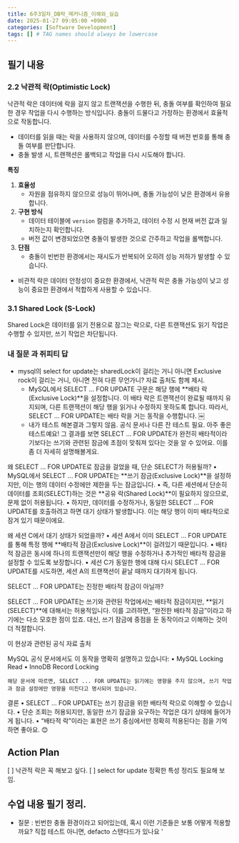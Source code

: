 ```yaml
---
title: 6주3일차_DB락_메커니즘_이해와_실습
date: 2025-01-27 09:05:00 +0900
categories: [Software Development]
tags: [] # TAG names should always be lowercase
---
```


## 필기 내용
### **2.2 낙관적 락(Optimistic Lock)**

낙관적 락은 데이터에 락을 걸지 않고 트랜잭션을 수행한 뒤, 충돌 여부를 확인하여 필요한 경우 작업을 다시 수행하는 방식입니다. 충돌이 드물다고 가정하는 환경에서 효율적으로 작동합니다.

- 데이터를 읽을 때는 락을 사용하지 않으며, 데이터를 수정할 때 버전 번호를 통해 충돌 여부를 판단합니다.
- 충돌 발생 시, 트랜잭션은 롤백되고 작업을 다시 시도해야 합니다.

**특징**

1. **효율성**
    - 자원을 점유하지 않으므로 성능이 뛰어나며, 충돌 가능성이 낮은 환경에서 유용합니다.
2. **구현 방식**
    - 데이터 테이블에 `version` 컬럼을 추가하고, 데이터 수정 시 현재 버전 값과 일치하는지 확인합니다.
    - 버전 값이 변경되었으면 충돌이 발생한 것으로 간주하고 작업을 롤백합니다.
3. **단점**
    - 충돌이 빈번한 환경에서는 재시도가 반복되어 오히려 성능 저하가 발생할 수 있습니다.

* 비관적 락은 데이터 안정성이 중요한 환경에서, 낙관적 락은 충돌 가능성이 낮고 성능이 중요한 환경에서 적합하게 사용할 수 있습니다.

### **3.1 Shared Lock (S-Lock)**

Shared Lock은 데이터를 읽기 전용으로 잠그는 락으로, 다른 트랜잭션도 읽기 작업은 수행할 수 있지만, 쓰기 작업은 차단됩니다.

### 내 질문 과 쥐피티 답
* mysql의 select for update는 sharedLock이 걸리는 거니 아니면 Exclusive rock이 걸리는 거니, 아니면 전혀 다른 무언가니? 자료 출처도 함께 제시.
  * MySQL에서 SELECT ... FOR UPDATE 구문은 해당 행에 **배타 락(Exclusive Lock)**을 설정합니다. 이 배타 락은 트랜잭션이 완료될 때까지 유지되며, 다른 트랜잭션이 해당 행을 읽거나 수정하지 못하도록 합니다. 따라서, SELECT ... FOR UPDATE는 배타 락을 거는 동작을 수행합니다.  ￼
  * 내가 테스트 해본결과 그렇지 않음. 공식 문서나 다른 잔 테스트 필요.
아주 좋은 테스트예요! 그 결과를 보면 SELECT ... FOR UPDATE가 완전히 배타적이라기보다는 쓰기와 관련된 잠금에 초점이 맞춰져 있다는 것을 알 수 있어요. 이를 좀 더 자세히 설명해볼게요.

왜 SELECT ... FOR UPDATE로 잠금을 걸었을 때, 단순 SELECT가 허용될까?
	•	MySQL에서 SELECT ... FOR UPDATE는 **쓰기 잠금(Exclusive Lock)**을 설정하지만, 이는 행의 데이터 수정에만 제한을 두는 잠금입니다.
	•	즉, 다른 세션에서 단순히 데이터를 조회(SELECT)하는 것은 **공유 락(Shared Lock)**이 필요하지 않으므로, 문제 없이 허용됩니다.
	•	하지만, 데이터를 수정하거나, 동일한 SELECT ... FOR UPDATE를 호출하려고 하면 대기 상태가 발생합니다. 이는 해당 행이 이미 배타적으로 잠겨 있기 때문이에요.

왜 세션 C에서 대기 상태가 되었을까?
	•	세션 A에서 이미 SELECT ... FOR UPDATE를 통해 특정 행에 **배타적 잠금(Exclusive Lock)**이 걸려있기 때문입니다.
	•	배타적 잠금은 동시에 하나의 트랜잭션만이 해당 행을 수정하거나 추가적인 배타적 잠금을 설정할 수 있도록 보장합니다.
	•	세션 C가 동일한 행에 대해 다시 SELECT ... FOR UPDATE를 시도하면, 세션 A의 트랜잭션이 끝날 때까지 대기하게 됩니다.

SELECT ... FOR UPDATE는 진정한 배타적 잠금이 아닐까?

SELECT ... FOR UPDATE는 쓰기와 관련된 작업에서는 배타적 잠금이지만, **읽기(SELECT)**에 대해서는 허용적입니다. 이를 고려하면, “완전한 배타적 잠금”이라고 하기에는 다소 모호한 점이 있죠. 대신, 쓰기 잠금에 중점을 둔 동작이라고 이해하는 것이 더 적절합니다.

이 현상과 관련된 공식 자료 출처

MySQL 공식 문서에서도 이 동작을 명확히 설명하고 있습니다:
	•	MySQL Locking Read
	•	InnoDB Record Locking

	해당 문서에 따르면, SELECT ... FOR UPDATE는 읽기에는 영향을 주지 않으며, 쓰기 작업과 잠금 설정에만 영향을 미친다고 명시되어 있습니다.

결론
	•	SELECT ... FOR UPDATE는 쓰기 잠금을 위한 배타적 락으로 이해할 수 있습니다.
	•	단순 조회는 허용되지만, 동일한 쓰기 잠금을 요구하는 작업은 대기 상태에 들어가게 됩니다.
	•	“배타적 락”이라는 표현은 쓰기 중심에서만 정확히 적용된다는 점을 기억하면 좋아요. 😊
## Action Plan

[ ] 낙관적 락은 꼭 해보고 싶다.
[ ] select for update 정확한 특성 정리도 필요해 보임.
## 수업 내용 필기 정리.
* 질문 : 빈번한 충돌 환경이라고 되어있는데, 혹시 이런 기준들은 보통 어떻게 적용할까요? 직접 테스트 아니면, defacto 스탠다드가 있나요
'
